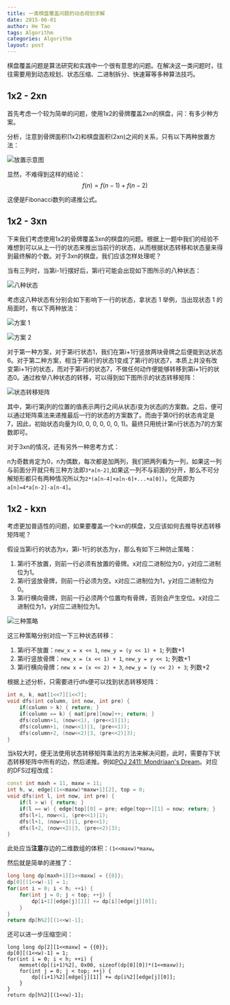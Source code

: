```yaml
---
title: 一类棋盘覆盖问题的动态规划求解
date: 2015-06-01
author: He Tao
tags: Algorithm
categories: Algorithm
layout: post
---
```


棋盘覆盖问题是算法研究和实践中一个很有意思的问题。在解决这一类问题时，往往需要用到动态规划、状态压缩、二进制拆分、快速幂等多种算法技巧。

1x2 - 2xn
----------

首先考虑一个较为简单的问题，使用1x2的骨牌覆盖2xn的棋盘，问：有多少种方案。

<!--more-->

分析，注意到骨牌面积(1x2)和棋盘面积(2xn)之间的关系，只有以下两种放置方法：

![放置示意图][1]

显然，不难得到这样的结论：$$f(n) = f(n-1) + f(n-2) $$

这便是Fibonacci数列的递推公式。

1x2 - 3xn
---------

下来我们考虑使用1x2的骨牌覆盖3xn的棋盘的问题。根据上一题中我们的经验不难想到可以从上一行的状态来推出当前行的状态，从而根据状态转移和状态量来得到最终解的个数。对于3xn的棋盘，我们应该怎样处理呢？

当有三列时，当第i-1行摆好后，第i行可能会出现如下图所示的八种状态：

![八种状态][2]

考虑这八种状态有分别会如下影响下一行的状态，拿状态 1 举例，当出现状态 1 的局面时，有以下两种放法：

![方案 1][3]

![方案 2][4]

对于第一种方案，对于第i行状态1，我们在第i+1行竖放两块骨牌之后便能到达状态6。对于第二种方案，相当于第i行的状态1变成了第i行的状态7，本质上并没有改变第i+1行的状态，而对于第i行的状态7，不做任何动作便能够转移到第i+1行的状态0。通过枚举八种状态的转移，可以得到如下图所示的状态转移矩阵：

![状态转移矩阵][5]

其中，第i行第j列的位置的值表示两行之间从状态i变为状态j的方案数。之后，便可以通过矩阵乘法来递推最后一行的状态的方案数了。而由于第0行的状态肯定是7，因此，初始状态向量为(0, 0, 0, 0, 0, 0, 1)。最终只用统计第n行状态为7的方案数即可。

对于3xn的情况，还有另外一种思考方式：

n为奇数肯定为0，n为偶数，每次都是加两列，我们把两列看为一列，如果这一列与前面分开就只有三种方法即`3*a[n-2]`,如果这一列不与前面的分开，那么不可分解矩形都只有两种情况所以为`2*(a[n-4]+a[n-6]+...+a[0])`。化简即为`a[n]=4*a[n-2]-a[n-4]`。

1x2 - kxn
---------

考虑更加普适性的问题，如果要覆盖一个kxn的棋盘，又应该如何去推导状态转移矩阵呢？

假设当第i行的状态为x，第i-1行的状态为y，那么有如下三种防止策略：

1. 第i行不放置，则前一行必须有放置的骨牌。x对应二进制位为0，y对应二进制位为1。
2. 第i行竖放骨牌，则前一行必须为空。x对应二进制位为1，y对应二进制位为0。
3. 第i行横向骨牌，则前一行必须两个位置均有骨牌，否则会产生空位。x对应二进制位为1，y对应二进制位为1。

![三种策略][6]

这三种策略分别对应一下三种状态转移：

1. 第i行不放置：`new_x = x << 1`, `new_y = (y << 1) + 1`; 列数+1
2. 第i行竖放骨牌：`new_x = (x << 1) + 1`, `new_y = y << 1`; 列数+1
3. 第i行横向骨牌：`new x = (x << 2) + 3`, `new_y = (y << 2) + 3`; 列数+2

根据上述分析，只需要进行dfs便可以找到状态转移矩阵：

```cpp
int n, k, mat[1<<7][1<<7];
void dfs(int column, int now, int pre) {
    if(column > k) { return; }
    if(column == k) { mat[pre][now]++; return; }
    dfs(column+1, (now<<1), (pre<<1)|1);
    dfs(column+1, (now<<1)|1, (pre<<1));
    dfs(column+2, (now<<2)|3, (pre<<2)|3);
}
```

当k较大时，便无法使用状态转移矩阵乘法的方法来解决问题，此时，需要存下状态转移矩阵中所有的边，然后递推。例如[POJ 2411: Mondriaan's Dream][7]。对应的DFS过程改成：

```cpp
const int maxh = 11, maxw = 11;
int h, w, edge[(1<<maxw)*maxw+1][2], top = 0;
void dfs(int l, int now, int pre) {
    if(l > w) { return; }
    if(l == w) { edge[top][0] = pre; edge[top++][1] = now; return; }
    dfs(l+1, now<<1, (pre<<1)|1);
    dfs(l+1, (now<<1)|1, pre<<1);
    dfs(l+2, (now<<2)|3, (pre<<2)|3);
}
```

此处应当**注意**存边的二维数组的体积：`(1<<maxw)*maxw`。

然后就是简单的递推了：

```cpp
long long dp[maxh+1][1<<maxw] = {{0}};
dp[0][(1<<w)-1] = 1;
for(int i = 0; i < h; ++i) {
    for(int j = 0; j < top; ++j) {
        dp[i+1][edge[j][1]] += dp[i][edge[j][0]];
    }
}
return dp[h%2][(1<<w)-1];
```

还可以进一步压缩空间：

```
long long dp[2][1<<maxw] = {{0}};
dp[0][(1<<w)-1] = 1;
for(int i = 0; i < h; ++i) {
    memset(dp[(i+1)%2], 0x00, sizeof(dp[0][0])*(1<<maxw));
    for(int j = 0; j < top; ++j) {
        dp[(i+1)%2][edge[j][1]] += dp[i%2][edge[j][0]];
    }
}
return dp[h%2][(1<<w)-1];
```

<!------------------links----------------------->

[1]: {{site.url}}/resource/domino_tiling_dp/pic_1.png
[2]: {{site.url}}/resource/domino_tiling_dp/pic_2.png
[3]: {{site.url}}/resource/domino_tiling_dp/pic_3.png
[4]: {{site.url}}/resource/domino_tiling_dp/pic_4.png
[5]: {{site.url}}/resource/domino_tiling_dp/pic_5.png
[6]: {{site.url}}/resource/domino_tiling_dp/pic_6.png
[7]: http://poj.org/problem?id=2411
